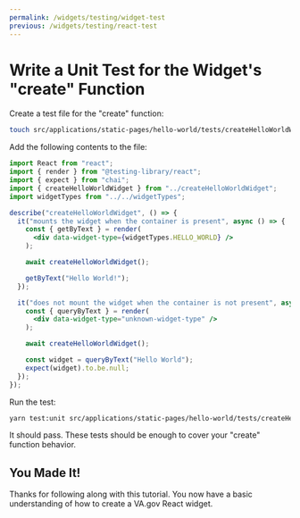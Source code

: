```yaml
---
permalink: /widgets/testing/widget-test
previous: /widgets/testing/react-test
---
```


# Write a Unit Test for the Widget's "create" Function

Create a test file for the "create" function:

```sh
touch src/applications/static-pages/hello-world/tests/createHelloWorldWidget.unit.spec.js
```

Add the following contents to the file:

```jsx
import React from "react";
import { render } from "@testing-library/react";
import { expect } from "chai";
import { createHelloWorldWidget } from "../createHelloWorldWidget";
import widgetTypes from "../../widgetTypes";

describe("createHelloWorldWidget", () => {
  it("mounts the widget when the container is present", async () => {
    const { getByText } = render(
      <div data-widget-type={widgetTypes.HELLO_WORLD} />
    );

    await createHelloWorldWidget();

    getByText("Hello World!");
  });

  it("does not mount the widget when the container is not present", async () => {
    const { queryByText } = render(
      <div data-widget-type="unknown-widget-type" />
    );

    await createHelloWorldWidget();

    const widget = queryByText("Hello World");
    expect(widget).to.be.null;
  });
});
```

Run the test:

```sh
yarn test:unit src/applications/static-pages/hello-world/tests/createHelloWorldWidget.unit.spec.js
```

It should pass. These tests should be enough to cover your "create" function behavior.

## You Made It!

Thanks for following along with this tutorial. You now have a basic understanding of how to create a VA.gov React widget.
